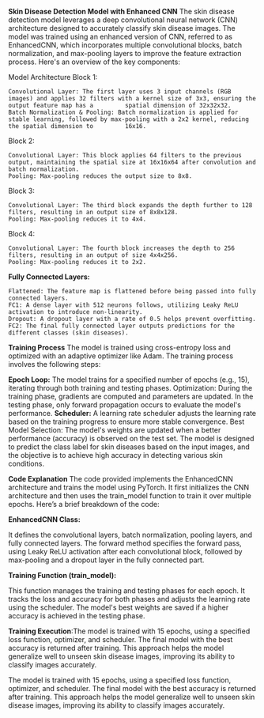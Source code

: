 **Skin Disease Detection Model with Enhanced CNN**
	The skin disease detection model leverages a deep convolutional neural network (CNN) architecture designed to accurately classify skin disease images. The model was trained using an enhanced version of CNN, referred to as EnhancedCNN, which incorporates multiple convolutional blocks, batch normalization, and max-pooling layers to improve the feature extraction process. Here's an overview of the key components:

Model Architecture
Block 1:

	Convolutional Layer: The first layer uses 3 input channels (RGB images) and applies 32 filters with a kernel size of 3x3, ensuring the output feature map has a 		spatial dimension of 32x32x32.
	Batch Normalization & Pooling: Batch normalization is applied for stable learning, followed by max-pooling with a 2x2 kernel, reducing the spatial dimension to 		16x16.
Block 2:

	Convolutional Layer: This block applies 64 filters to the previous output, maintaining the spatial size at 16x16x64 after convolution and batch normalization.
	Pooling: Max-pooling reduces the output size to 8x8.
Block 3:

	Convolutional Layer: The third block expands the depth further to 128 filters, resulting in an output size of 8x8x128.
	Pooling: Max-pooling reduces it to 4x4.
Block 4:

	Convolutional Layer: The fourth block increases the depth to 256 filters, resulting in an output of size 4x4x256.
	Pooling: Max-pooling reduces it to 2x2.
**Fully Connected Layers:**

	Flattened: The feature map is flattened before being passed into fully connected layers.
	FC1: A dense layer with 512 neurons follows, utilizing Leaky ReLU activation to introduce non-linearity.
	Dropout: A dropout layer with a rate of 0.5 helps prevent overfitting.
	FC2: The final fully connected layer outputs predictions for the different classes (skin diseases).

**Training Process**
	The model is trained using cross-entropy loss and optimized with an adaptive optimizer like Adam. The training process involves the following steps:

**Epoch Loop:** The model trains for a specified number of epochs (e.g., 15), iterating through both training and testing phases.
Optimization: During the training phase, gradients are computed and parameters are updated. In the testing phase, only forward propagation occurs to evaluate the model's performance.
**Scheduler:** A learning rate scheduler adjusts the learning rate based on the training progress to ensure more stable convergence.
Best Model Selection: The model's weights are updated when a better performance (accuracy) is observed on the test set.
The model is designed to predict the class label for skin diseases based on the input images, and the objective is to achieve high accuracy in detecting various skin conditions.

**Code Explanation**
The code provided implements the EnhancedCNN architecture and trains the model using PyTorch. It first initializes the CNN architecture and then uses the train_model function to train it over multiple epochs. Here’s a brief breakdown of the code:

**EnhancedCNN Class:**

It defines the convolutional layers, batch normalization, pooling layers, and fully connected layers.
The forward method specifies the forward pass, using Leaky ReLU activation after each convolutional block, followed by max-pooling and a dropout layer in the fully connected part.

**Training Function (train_model):**

This function manages the training and testing phases for each epoch.
It tracks the loss and accuracy for both phases and adjusts the learning rate using the scheduler.
The model's best weights are saved if a higher accuracy is achieved in the testing phase.

**Training Execution**:The model is trained with 15 epochs, using a specified loss function, optimizer, and scheduler. The final model with the best accuracy is returned after training.
This approach helps the model generalize well to unseen skin disease images, improving its ability to classify images accurately.

The model is trained with 15 epochs, using a specified loss function, optimizer, and scheduler. The final model with the best accuracy is returned after training.
This approach helps the model generalize well to unseen skin disease images, improving its ability to classify images accurately.
